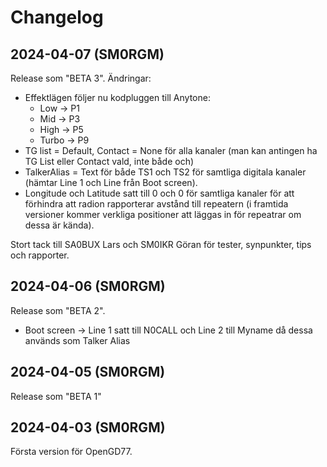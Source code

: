 # Changelog

## 2024-04-07 (SM0RGM)

Release som "BETA 3". Ändringar:

* Effektlägen följer nu kodpluggen till Anytone:
    * Low -> P1
    * Mid -> P3
    * High -> P5
    * Turbo -> P9
* TG list = Default, Contact = None för alla kanaler (man kan antingen ha TG List eller Contact vald, inte både och)
* TalkerAlias = Text för både TS1 och TS2 för samtliga digitala kanaler (hämtar Line 1 och Line från Boot screen).
* Longitude och Latitude satt till 0 och 0 för samtliga kanaler för att förhindra att radion rapporterar avstånd till repeatern (i framtida versioner kommer verkliga positioner att läggas in för repeatrar om dessa är kända).

Stort tack till SA0BUX Lars och SM0IKR Göran för tester, synpunkter, tips och rapporter.

## 2024-04-06 (SM0RGM)

Release som "BETA 2".

* Boot screen -> Line 1 satt till N0CALL och Line 2 till Myname då dessa används som Talker Alias

## 2024-04-05 (SM0RGM)

Release som "BETA 1"

## 2024-04-03 (SM0RGM)

Första version för OpenGD77.

